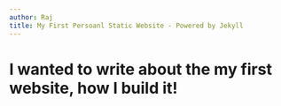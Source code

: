 ```yaml
---
author: Raj
title: My First Persoanl Static Website - Powered by Jekyll
---
```


# I wanted to write about the my first website, how I build it! 